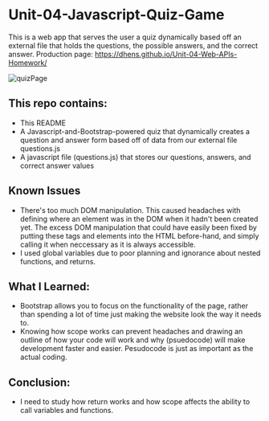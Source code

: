 # Unit-04-Javascript-Quiz-Game

This is a web app that serves the user a quiz dynamically based off an external file that holds the questions, the possible answers, and the correct answer.
Production page: https://dhens.github.io/Unit-04-Web-APIs-Homework/ 

![quizPage](https://i.imgur.com/ZnTYxzB.png)

## This repo contains:
* This README
* A Javascript-and-Bootstrap-powered quiz that dynamically creates a question and answer form based off of data from our external file questions.js
* A javascript file (questions.js) that stores our questions, answers, and correct answer values

## Known Issues
* There's too much DOM manipulation. This caused headaches with defining where an element was in the DOM when it hadn't been created yet. The excess DOM manipulation that could have easily been fixed by putting these tags and elements into the HTML before-hand, and simply calling it when neccessary as it is always accessible.
* I used global variables due to poor planning and ignorance about nested functions, and returns.

## What I Learned:
* Bootstrap allows you to focus on the functionality of the page, rather than spending a lot of time just making the website look the way it needs to.
* Knowing how scope works can prevent headaches and drawing an outline of how your code will work and why (psuedocode) will make development faster and easier. Pesudocode is just as important as the actual coding.

## Conclusion:
* I need to study how return works and how scope affects the ability to call variables and functions.
